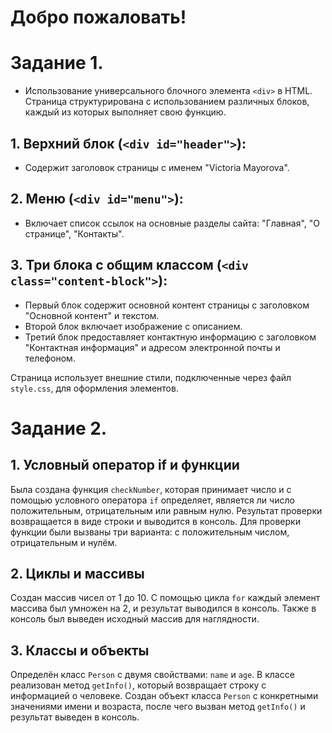 # Добро пожаловать!

# Задание 1.

- Использование универсального блочного элемента `<div>` в HTML. Страница структурирована с использованием различных блоков, каждый из которых выполняет свою функцию.

## 1. Верхний блок (`<div id="header">`):

- Содержит заголовок страницы с именем "Victoria Mayorova".

## 2. Меню (`<div id="menu">`):

- Включает список ссылок на основные разделы сайта: "Главная", "О странице", "Контакты".

## 3. Три блока с общим классом (`<div class="content-block">`):

- Первый блок содержит основной контент страницы с заголовком "Основной контент" и текстом.
- Второй блок включает изображение с описанием.
- Третий блок предоставляет контактную информацию с заголовком "Контактная информация" и адресом электронной почты и телефоном.

Страница использует внешние стили, подключенные через файл `style.css`, для оформления элементов.

# Задание 2.

## 1. Условный оператор if и функции
Была создана функция `checkNumber`, которая принимает число и с помощью условного оператора `if` определяет, является ли число положительным, отрицательным или равным нулю. Результат проверки возвращается в виде строки и выводится в консоль. Для проверки функции были вызваны три варианта: с положительным числом, отрицательным и нулём.

## 2. Циклы и массивы
Создан массив чисел от 1 до 10. С помощью цикла `for` каждый элемент массива был умножен на 2, и результат выводился в консоль. Также в консоль был выведен исходный массив для наглядности.

## 3. Классы и объекты
Определён класс `Person` с двумя свойствами: `name` и `age`. В классе реализован метод `getInfo()`, который возвращает строку с информацией о человеке. Создан объект класса `Person` с конкретными значениями имени и возраста, после чего вызван метод `getInfo()` и результат выведен в консоль.
